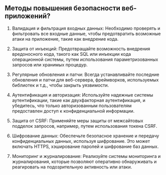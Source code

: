 <h2>Методы повышения безопасности веб-приложений?</h2>  
  
1. Валидация и фильтрация входных данных: Необходимо проверять и фильтровать все входные данные, чтобы предотвратить возможные атаки на приложение, такие как внедрение кода.

2. Защита от инъекций: Предотвращайте возможность внедрения вредоносного кода, такого как SQL или инъекции кода операционной системы, путем использования параметризованных запросов или хранимых процедур.

3. Регулярные обновления и патчи: Всегда устанавливайте последние обновления и патчи для веб-сервера, фреймворков, используемых библиотек и т.д., чтобы закрыть уязвимости.

4. Аутентификация и авторизация: Используйте надежные системы аутентификации, такие как двухфакторная аутентификация, и убедитесь, что только авторизованным пользователям предоставлен доступ к конфиденциальной информации.

5. Защита от CSRF: Применяйте меры защиты от межсайтовых подделок запросов, например, путем использования токена CSRF.

6. Шифрование данных: Обеспечьте безопасное хранение и передачу конфиденциальных данных, используя шифрование. Это может включать HTTPS, хэширование паролей и шифрование баз данных.

7. Мониторинг и журналирование: Реализуйте системы мониторинга и журналирования, которые позволяют оперативно обнаруживать и реагировать на подозрительную активность или атаки.
